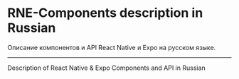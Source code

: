 # RNE-Components description in Russian

Описание компонентов и API React Native и Expo на русском языке. 
*** 
Description of React Native & Expo Components and API  in Russian
